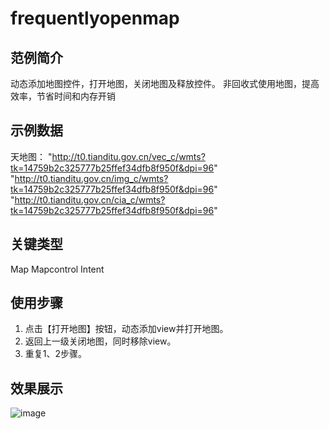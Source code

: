 # frequentlyopenmap

## 范例简介
动态添加地图控件，打开地图，关闭地图及释放控件。
非回收式使用地图，提高效率，节省时间和内存开销

## 示例数据

天地图：
"http://t0.tianditu.gov.cn/vec_c/wmts?tk=14759b2c325777b25ffef34dfb8f950f&dpi=96"
"http://t0.tianditu.gov.cn/img_c/wmts?tk=14759b2c325777b25ffef34dfb8f950f&dpi=96"
"http://t0.tianditu.gov.cn/cia_c/wmts?tk=14759b2c325777b25ffef34dfb8f950f&dpi=96"

## 关键类型

Map
Mapcontrol
Intent
	
## 使用步骤

1. 点击【打开地图】按钮，动态添加view并打开地图。
2. 返回上一级关闭地图，同时移除view。
3. 重复1、2步骤。

## 效果展示

![image](Frequentlyopenmap.png)

